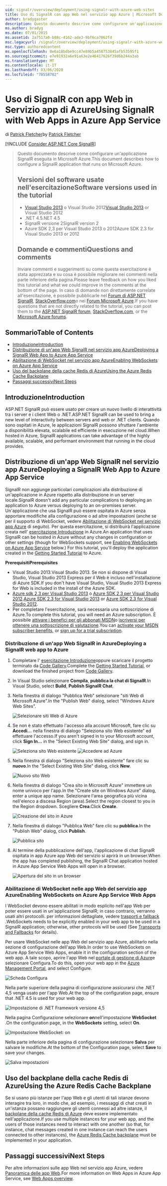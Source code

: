 ```yaml
---
uid: signalr/overview/deployment/using-signalr-with-azure-web-sites
title: Uso di SignalR con app Web nel servizio app Azure | Microsoft Docs
author: bradygaster
description: Questo documento descrive come configurare un'applicazione SignalR eseguita in Microsoft Azure. Versioni del software usate nell'esercitazione Visual Studio 2013 o Vis...
ms.author: bradyg
ms.date: 07/01/2015
ms.assetid: 2a7517a0-b88c-4162-ade3-9bf6ca7062fd
msc.legacyurl: /signalr/overview/deployment/using-signalr-with-azure-web-sites
msc.type: authoredcontent
ms.openlocfilehash: 0e6a18bdbe9cc47e89b5a458753845afb53595f1
ms.sourcegitcommit: e7e91932a6e91a63e2e46417626f39d6b244a3ab
ms.translationtype: MT
ms.contentlocale: it-IT
ms.lasthandoff: 03/06/2020
ms.locfileid: "78558702"
---
```

# <a name="using-signalr-with-web-apps-in-azure-app-service"></a><span data-ttu-id="282c8-104">Uso di SignalR con app Web in Servizio app di Azure</span><span class="sxs-lookup"><span data-stu-id="282c8-104">Using SignalR with Web Apps in Azure App Service</span></span>

<span data-ttu-id="282c8-105">di [Patrick Fletcher](https://github.com/pfletcher)</span><span class="sxs-lookup"><span data-stu-id="282c8-105">by [Patrick Fletcher](https://github.com/pfletcher)</span></span>

[!INCLUDE [Consider ASP.NET Core SignalR](~/includes/signalr/signalr-version-disambiguation.md)]

> <span data-ttu-id="282c8-106">Questo documento descrive come configurare un'applicazione SignalR eseguita in Microsoft Azure.</span><span class="sxs-lookup"><span data-stu-id="282c8-106">This document describes how to configure a SignalR application that runs on Microsoft Azure.</span></span>
>
> ## <a name="software-versions-used-in-the-tutorial"></a><span data-ttu-id="282c8-107">Versioni del software usate nell'esercitazione</span><span class="sxs-lookup"><span data-stu-id="282c8-107">Software versions used in the tutorial</span></span>
>
>
> - <span data-ttu-id="282c8-108">[Visual Studio 2013](https://my.visualstudio.com/Downloads?q=visual%20studio%202013) o Visual Studio 2012</span><span class="sxs-lookup"><span data-stu-id="282c8-108">[Visual Studio 2013](https://my.visualstudio.com/Downloads?q=visual%20studio%202013) or Visual Studio 2012</span></span>
> - <span data-ttu-id="282c8-109">.NET 4.5</span><span class="sxs-lookup"><span data-stu-id="282c8-109">.NET 4.5</span></span>
> - <span data-ttu-id="282c8-110">SignalR versione 2</span><span class="sxs-lookup"><span data-stu-id="282c8-110">SignalR version 2</span></span>
> - <span data-ttu-id="282c8-111">Azure SDK 2,3 per Visual Studio 2013 o 2012</span><span class="sxs-lookup"><span data-stu-id="282c8-111">Azure SDK 2.3 for Visual Studio 2013 or 2012</span></span>
>
>
>
> ## <a name="questions-and-comments"></a><span data-ttu-id="282c8-112">Domande e commenti</span><span class="sxs-lookup"><span data-stu-id="282c8-112">Questions and comments</span></span>
>
> <span data-ttu-id="282c8-113">Inviare commenti e suggerimenti su come questa esercitazione è stata apprezzata e su cosa è possibile migliorare nei commenti nella parte inferiore della pagina.</span><span class="sxs-lookup"><span data-stu-id="282c8-113">Please leave feedback on how you liked this tutorial and what we could improve in the comments at the bottom of the page.</span></span> <span data-ttu-id="282c8-114">In caso di domande non direttamente correlate all'esercitazione, è possibile pubblicarle nel [Forum di ASP.NET SignalR](https://forums.asp.net/1254.aspx/1?ASP+NET+SignalR), [StackOverflow.com](http://stackoverflow.com/)o nei [Forum Microsoft Azure](https://social.msdn.microsoft.com/Forums/windowsazure/home?category=windowsazureplatform).</span><span class="sxs-lookup"><span data-stu-id="282c8-114">If you have questions that are not directly related to the tutorial, you can post them to the [ASP.NET SignalR forum](https://forums.asp.net/1254.aspx/1?ASP+NET+SignalR), [StackOverflow.com](http://stackoverflow.com/), or the [Microsoft Azure forums](https://social.msdn.microsoft.com/Forums/windowsazure/home?category=windowsazureplatform).</span></span>

## <a name="table-of-contents"></a><span data-ttu-id="282c8-115">Sommario</span><span class="sxs-lookup"><span data-stu-id="282c8-115">Table of Contents</span></span>

- [<span data-ttu-id="282c8-116">Introduzione</span><span class="sxs-lookup"><span data-stu-id="282c8-116">Introduction</span></span>](#introduction)
- [<span data-ttu-id="282c8-117">Distribuzione di un'app Web SignalR nel servizio app Azure</span><span class="sxs-lookup"><span data-stu-id="282c8-117">Deploying a SignalR Web App to Azure App Service</span></span>](#deploying)
- [<span data-ttu-id="282c8-118">Abilitazione di WebSocket nel servizio app Azure</span><span class="sxs-lookup"><span data-stu-id="282c8-118">Enabling WebSockets on Azure App Service</span></span>](#websocket)
- [<span data-ttu-id="282c8-119">Uso del backplane della cache Redis di Azure</span><span class="sxs-lookup"><span data-stu-id="282c8-119">Using the Azure Redis Cache Backplane</span></span>](#backplane)
- [<span data-ttu-id="282c8-120">Passaggi successivi</span><span class="sxs-lookup"><span data-stu-id="282c8-120">Next Steps</span></span>](#nextsteps)

<a id="introduction"></a>
## <a name="introduction"></a><span data-ttu-id="282c8-121">Introduzione</span><span class="sxs-lookup"><span data-stu-id="282c8-121">Introduction</span></span>

<span data-ttu-id="282c8-122">ASP.NET SignalR può essere usato per creare un nuovo livello di interattività tra i server e i client Web o .NET.</span><span class="sxs-lookup"><span data-stu-id="282c8-122">ASP.NET SignalR can be used to bring a new level of interactivity between servers and web or .NET clients.</span></span> <span data-ttu-id="282c8-123">Quando sono ospitati in Azure, le applicazioni SignalR possono sfruttare l'ambiente a disponibilità elevata, scalabile ed efficiente in esecuzione nel cloud.</span><span class="sxs-lookup"><span data-stu-id="282c8-123">When hosted in Azure, SignalR applications can take advantage of the highly available, scalable, and performant environment that running in the cloud provides.</span></span>

<a id="deploying"></a>
## <a name="deploying-a-signalr-web-app-to-azure-app-service"></a><span data-ttu-id="282c8-124">Distribuzione di un'app Web SignalR nel servizio app Azure</span><span class="sxs-lookup"><span data-stu-id="282c8-124">Deploying a SignalR Web App to Azure App Service</span></span>

<span data-ttu-id="282c8-125">SignalR non aggiunge particolari complicazioni alla distribuzione di un'applicazione in Azure rispetto alla distribuzione in un server locale.</span><span class="sxs-lookup"><span data-stu-id="282c8-125">SignalR doesn't add any particular complications to deploying an application to Azure versus deploying to an on-premises server.</span></span> <span data-ttu-id="282c8-126">Un'applicazione che usa SignalR può essere ospitata in Azure senza apportare modifiche alla configurazione o ad altre impostazioni (anche se per il supporto di WebSocket, vedere [Abilitazione di WebSocket nel servizio app Azure](#websocket) di seguito). Per questa esercitazione, si distribuirà l'applicazione creata nell' [esercitazione Introduzione](../getting-started/tutorial-getting-started-with-signalr.md) in Azure.</span><span class="sxs-lookup"><span data-stu-id="282c8-126">An application that uses SignalR can be hosted in Azure without any changes in configuration or other settings (though for WebSockets support, see [Enabling WebSockets on Azure App Service](#websocket) below.) For this tutorial, you'll deploy the application created in the [Getting Started Tutorial](../getting-started/tutorial-getting-started-with-signalr.md) to Azure.</span></span>

<span data-ttu-id="282c8-127">**Prerequisiti**</span><span class="sxs-lookup"><span data-stu-id="282c8-127">**Prerequisites**</span></span>

- <span data-ttu-id="282c8-128">Visual Studio 2013.</span><span class="sxs-lookup"><span data-stu-id="282c8-128">Visual Studio 2013.</span></span> <span data-ttu-id="282c8-129">Se non si dispone di Visual Studio, Visual Studio 2013 Express per il Web è incluso nell'installazione di Azure SDK.</span><span class="sxs-lookup"><span data-stu-id="282c8-129">If you don't have Visual Studio, Visual Studio 2013 Express for Web is included in the install of the Azure SDK.</span></span>
- <span data-ttu-id="282c8-130">[Azure sdk 2,3 per Visual Studio 2013](https://go.microsoft.com/fwlink/?linkid=324322&clcid=0x409) o [Azure SDK 2,3 per Visual Studio 2012](https://go.microsoft.com/fwlink/p/?linkid=323511).</span><span class="sxs-lookup"><span data-stu-id="282c8-130">[Azure SDK 2.3 for Visual Studio 2013](https://go.microsoft.com/fwlink/?linkid=324322&clcid=0x409) or [Azure SDK 2.3 for Visual Studio 2012](https://go.microsoft.com/fwlink/p/?linkid=323511).</span></span>
- <span data-ttu-id="282c8-131">Per completare l'esercitazione, sarà necessaria una sottoscrizione di Azure.</span><span class="sxs-lookup"><span data-stu-id="282c8-131">To complete this tutorial, you will need an Azure subscription.</span></span> <span data-ttu-id="282c8-132">È possibile [attivare i benefici per gli abbonati MSDN](https://azure.microsoft.com/pricing/member-offers/msdn-benefits-details/)o [iscriversi per ottenere una sottoscrizione di valutazione](https://azure.microsoft.com/pricing/free-trial/).</span><span class="sxs-lookup"><span data-stu-id="282c8-132">You can [activate your MSDN subscriber benefits](https://azure.microsoft.com/pricing/member-offers/msdn-benefits-details/), or [sign up for a trial subscription](https://azure.microsoft.com/pricing/free-trial/).</span></span>

### <a name="deploying-a-signalr-web-app-to-azure"></a><span data-ttu-id="282c8-133">Distribuzione di un'app Web SignalR in Azure</span><span class="sxs-lookup"><span data-stu-id="282c8-133">Deploying a SignalR web app to Azure</span></span>

1. <span data-ttu-id="282c8-134">Completare l' [esercitazione Introduzione](../getting-started/tutorial-getting-started-with-signalr.md)oppure scaricare il progetto terminato da [Code Gallery](https://code.msdn.microsoft.com/SignalR-Getting-Started-b9d18aa9).</span><span class="sxs-lookup"><span data-stu-id="282c8-134">Complete the [Getting Started Tutorial](../getting-started/tutorial-getting-started-with-signalr.md), or download the finished project from [Code Gallery](https://code.msdn.microsoft.com/SignalR-Getting-Started-b9d18aa9).</span></span>
2. <span data-ttu-id="282c8-135">In Visual Studio selezionare **Compila**, **pubblica la chat di SignalR**.</span><span class="sxs-lookup"><span data-stu-id="282c8-135">In Visual Studio, select **Build**, **Publish SignalR Chat**.</span></span>
3. <span data-ttu-id="282c8-136">Nella finestra di dialogo "Pubblica Web" selezionare "siti Web di Microsoft Azure".</span><span class="sxs-lookup"><span data-stu-id="282c8-136">In the "Publish Web" dialog, select "Windows Azure Web Sites".</span></span>

    ![Selezionare siti Web di Azure](using-signalr-with-azure-web-sites/_static/image1.png)
4. <span data-ttu-id="282c8-138">Se non è stato effettuato l'accesso alla account Microsoft, fare clic su **Accedi...** nella finestra di dialogo "Seleziona sito Web esistente" ed effettuare l'accesso.</span><span class="sxs-lookup"><span data-stu-id="282c8-138">If you aren't signed in to your Microsoft account, click **Sign In...** in the "Select Existing Web Site" dialog, and sign in.</span></span>

    ![Seleziona sito Web esistente](using-signalr-with-azure-web-sites/_static/image2.png)    ![Accedere ad Azure](using-signalr-with-azure-web-sites/_static/image3.png)
5. <span data-ttu-id="282c8-141">Nella finestra di dialogo "Seleziona sito Web esistente" fare clic su **nuovo**.</span><span class="sxs-lookup"><span data-stu-id="282c8-141">In the "Select Existing Web Site" dialog, click **New**.</span></span>

    ![Nuovo sito Web](using-signalr-with-azure-web-sites/_static/image4.png)
6. <span data-ttu-id="282c8-143">Nella finestra di dialogo "Crea sito in Microsoft Azure" immettere un nome univoco per l'app.</span><span class="sxs-lookup"><span data-stu-id="282c8-143">In the "Create site on Windows Azure" dialog, enter a unique app name.</span></span> <span data-ttu-id="282c8-144">Selezionare l'area geografica più vicina nell'elenco a discesa Region (area).</span><span class="sxs-lookup"><span data-stu-id="282c8-144">Select the region closest to you in the Region dropdown.</span></span> <span data-ttu-id="282c8-145">Scegliere **Crea**.</span><span class="sxs-lookup"><span data-stu-id="282c8-145">Click **Create**.</span></span>

    ![Creazione del sito in Azure](using-signalr-with-azure-web-sites/_static/image5.png)
7. <span data-ttu-id="282c8-147">Nella finestra di dialogo "Pubblica Web" fare clic su **pubblica**.</span><span class="sxs-lookup"><span data-stu-id="282c8-147">In the "Publish Web" dialog, click **Publish**.</span></span>

    ![Pubblica sito](using-signalr-with-azure-web-sites/_static/image6.png)
8. <span data-ttu-id="282c8-149">Al termine della pubblicazione dell'app, l'applicazione di chat SignalR ospitata in app Azure app Web del servizio si aprirà in un browser.</span><span class="sxs-lookup"><span data-stu-id="282c8-149">When the app has completed publishing, the SignalR Chat application hosted in Azure App Service Web Apps will open in a browser.</span></span>

    ![Apertura del sito in un browser](using-signalr-with-azure-web-sites/_static/image7.png)

<a id="websocket"></a>
### <a name="enabling-websockets-on-azure-app-service-web-apps"></a><span data-ttu-id="282c8-151">Abilitazione di WebSocket nelle app Web del servizio app Azure</span><span class="sxs-lookup"><span data-stu-id="282c8-151">Enabling WebSockets on Azure App Service Web Apps</span></span>

<span data-ttu-id="282c8-152">I WebSocket devono essere abilitati in modo esplicito nell'app Web per poter essere usati in un'applicazione SignalR; in caso contrario, verranno usati altri protocolli. per informazioni dettagliate, vedere [trasporti e fallback](../getting-started/introduction-to-signalr.md#transports) .</span><span class="sxs-lookup"><span data-stu-id="282c8-152">WebSockets needs to be explicitly enabled in your web app to be used in a SignalR application; otherwise, other protocols will be used (See [Transports and Fallbacks](../getting-started/introduction-to-signalr.md#transports) for details).</span></span>

<span data-ttu-id="282c8-153">Per usare WebSocket nelle app Web del servizio app Azure, abilitarlo nella sezione di configurazione dell'app Web.</span><span class="sxs-lookup"><span data-stu-id="282c8-153">In order to use WebSockets on Azure App Service Web Apps, enable it in the configuration section of the web app.</span></span> <span data-ttu-id="282c8-154">A tale scopo, aprire l'app Web nel [portale di gestione di Azure](https://manage.windowsazure.com/)e selezionare Configura.</span><span class="sxs-lookup"><span data-stu-id="282c8-154">To do this, open your web app in the [Azure Management Portal](https://manage.windowsazure.com/), and select Configure.</span></span>

![Scheda Configura](using-signalr-with-azure-web-sites/_static/image8.png)

<span data-ttu-id="282c8-156">Nella parte superiore della pagina di configurazione assicurarsi che .NET 4,5 venga usato per l'app Web.</span><span class="sxs-lookup"><span data-stu-id="282c8-156">At the top of the configuration page, ensure that .NET 4.5 is used for your web app.</span></span>

![Impostazione di .NET Framework versione 4,5](using-signalr-with-azure-web-sites/_static/image9.png)

<span data-ttu-id="282c8-158">Nella pagina Configurazione selezionare **on**nell'impostazione **WebSocket** .</span><span class="sxs-lookup"><span data-stu-id="282c8-158">On the configuration page, in the **WebSockets** setting, select **On**.</span></span>

![Impostazione WebSocket: on](using-signalr-with-azure-web-sites/_static/image10.png)

<span data-ttu-id="282c8-160">Nella parte inferiore della pagina di configurazione selezionare **Salva** per salvare le modifiche.</span><span class="sxs-lookup"><span data-stu-id="282c8-160">At the bottom of the Configuration page, select **Save** to save your changes.</span></span>

![Salva impostazioni](using-signalr-with-azure-web-sites/_static/image11.png)

<a id="backplane"></a>
## <a name="using-the-azure-redis-cache-backplane"></a><span data-ttu-id="282c8-162">Uso del backplane della cache Redis di Azure</span><span class="sxs-lookup"><span data-stu-id="282c8-162">Using the Azure Redis Cache Backplane</span></span>

<span data-ttu-id="282c8-163">Se si usano più istanze per l'app Web e gli utenti di tali istanze devono interagire tra loro, in modo che, ad esempio, i messaggi di chat creati in un'istanza possano raggiungere gli utenti connessi ad altre istanze, il [backplane della cache Redis di Azure](../performance/scaleout-with-redis.md) deve essere implementato nell'applicazione.</span><span class="sxs-lookup"><span data-stu-id="282c8-163">If you use multiple instances for your web app, and the users of those instances need to interact with one another (so that, for instance, chat messages created in one instance can reach the users connected to other instances), the [Azure Redis Cache backplane](../performance/scaleout-with-redis.md) must be implemented in your application.</span></span>

<a id="nextsteps"></a>
## <a name="next-steps"></a><span data-ttu-id="282c8-164">Passaggi successivi</span><span class="sxs-lookup"><span data-stu-id="282c8-164">Next Steps</span></span>

<span data-ttu-id="282c8-165">Per altre informazioni sulle app Web nel servizio app Azure, vedere [Panoramica delle app Web](https://azure.microsoft.com/documentation/articles/app-service-web-overview/).</span><span class="sxs-lookup"><span data-stu-id="282c8-165">For more information on Web Apps in Azure App Service, see [Web Apps overview](https://azure.microsoft.com/documentation/articles/app-service-web-overview/).</span></span>
